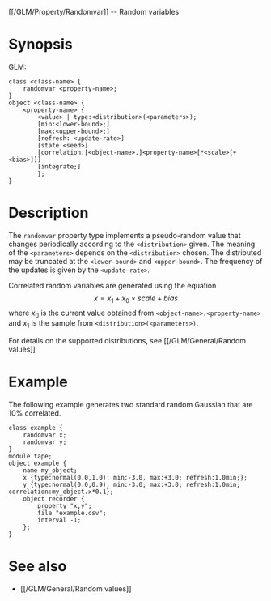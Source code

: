 [[/GLM/Property/Randomvar]] -- Random variables

# Synopsis
GLM:
~~~
class <class-name> {
    randomvar <property-name>;
}
object <class-name> {
    <property-name> {
        <value> | type:<distribution>(<parameters>); 
        [min:<lower-bound>;] 
        [max:<upper-bound>;] 
        [refresh: <update-rate>] 
        [state:<seed>] 
        [correlation:[<object-name>.]<property-name>[*<scale>[+<bias>]]]
        [integrate;]
        };
}
~~~

# Description

The `randomvar` property type implements a pseudo-random value that changes periodically according to the `<distribution>` given. The meaning of the `<parameters>` depends on the `<distribution>` chosen. The distributed may be truncated at the `<lower-bound>` and `<upper-bound>`. The frequency of the updates is given by the `<update-rate>`.

Correlated random variables are generated using the equation 
$$
    x = x_1 + x_0 \times scale + bias
$$
where $x_0$ is the current value obtained from `<object-name>.<property-name>` and $x_1$ is the sample from `<distribution>(<parameters>)`.

For details on the supported distributions, see [[/GLM/General/Random values]]

# Example

The following example generates two standard random Gaussian that are 10% correlated.
~~~
class example {
    randomvar x;
    randomvar y;
}
module tape;
object example {
    name my_object;
    x {type:normal(0.0,1.0): min:-3.0, max:+3.0; refresh:1.0min;};
    y {type:normal(0.0,0.9); min:-3.0; max:+3.0; refresh:1.0min; correlation:my_object.x*0.1};
    object recorder {
        property "x,y";
        file "example.csv";
        interval -1;
    };
}
~~~

# See also
* [[/GLM/General/Random values]]
